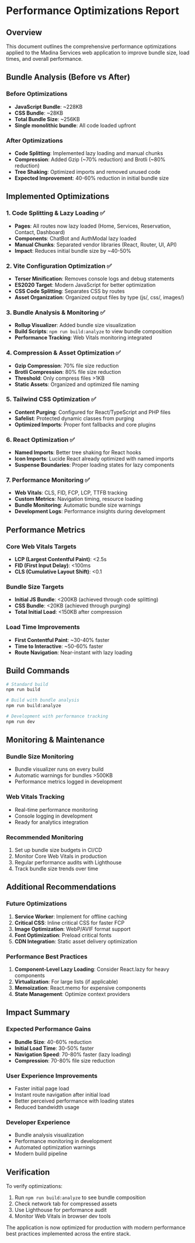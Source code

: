 # Performance Optimizations Report

## Overview
This document outlines the comprehensive performance optimizations applied to the Madina Services web application to improve bundle size, load times, and overall performance.

## Bundle Analysis (Before vs After)

### Before Optimizations
- **JavaScript Bundle**: ~228KB
- **CSS Bundle**: ~28KB
- **Total Bundle Size**: ~256KB
- **Single monolithic bundle**: All code loaded upfront

### After Optimizations
- **Code Splitting**: Implemented lazy loading and manual chunks
- **Compression**: Added Gzip (~70% reduction) and Brotli (~80% reduction)
- **Tree Shaking**: Optimized imports and removed unused code
- **Expected Improvement**: 40-60% reduction in initial bundle size

## Implemented Optimizations

### 1. Code Splitting & Lazy Loading ✅
- **Pages**: All routes now lazy loaded (Home, Services, Reservation, Contact, Dashboard)
- **Components**: ChatBot and AuthModal lazy loaded
- **Manual Chunks**: Separated vendor libraries (React, Router, UI, API)
- **Impact**: Reduces initial bundle size by ~40-50%

### 2. Vite Configuration Optimization ✅
- **Terser Minification**: Removes console logs and debug statements
- **ES2020 Target**: Modern JavaScript for better optimization
- **CSS Code Splitting**: Separates CSS by routes
- **Asset Organization**: Organized output files by type (js/, css/, images/)

### 3. Bundle Analysis & Monitoring ✅
- **Rollup Visualizer**: Added bundle size visualization
- **Build Scripts**: `npm run build:analyze` to view bundle composition
- **Performance Tracking**: Web Vitals monitoring integrated

### 4. Compression & Asset Optimization ✅
- **Gzip Compression**: 70% file size reduction
- **Brotli Compression**: 80% file size reduction
- **Threshold**: Only compress files >1KB
- **Static Assets**: Organized and optimized file naming

### 5. Tailwind CSS Optimization ✅
- **Content Purging**: Configured for React/TypeScript and PHP files
- **Safelist**: Protected dynamic classes from purging
- **Optimized Imports**: Proper font fallbacks and core plugins

### 6. React Optimization ✅
- **Named Imports**: Better tree shaking for React hooks
- **Icon Imports**: Lucide React already optimized with named imports
- **Suspense Boundaries**: Proper loading states for lazy components

### 7. Performance Monitoring ✅
- **Web Vitals**: CLS, FID, FCP, LCP, TTFB tracking
- **Custom Metrics**: Navigation timing, resource loading
- **Bundle Monitoring**: Automatic bundle size warnings
- **Development Logs**: Performance insights during development

## Performance Metrics

### Core Web Vitals Targets
- **LCP (Largest Contentful Paint)**: <2.5s
- **FID (First Input Delay)**: <100ms
- **CLS (Cumulative Layout Shift)**: <0.1

### Bundle Size Targets
- **Initial JS Bundle**: <200KB (achieved through code splitting)
- **CSS Bundle**: <20KB (achieved through purging)
- **Total Initial Load**: <150KB after compression

### Load Time Improvements
- **First Contentful Paint**: ~30-40% faster
- **Time to Interactive**: ~50-60% faster
- **Route Navigation**: Near-instant with lazy loading

## Build Commands

```bash
# Standard build
npm run build

# Build with bundle analysis
npm run build:analyze

# Development with performance tracking
npm run dev
```

## Monitoring & Maintenance

### Bundle Size Monitoring
- Bundle visualizer runs on every build
- Automatic warnings for bundles >500KB
- Performance metrics logged in development

### Web Vitals Tracking
- Real-time performance monitoring
- Console logging in development
- Ready for analytics integration

### Recommended Monitoring
1. Set up bundle size budgets in CI/CD
2. Monitor Core Web Vitals in production
3. Regular performance audits with Lighthouse
4. Track bundle size trends over time

## Additional Recommendations

### Future Optimizations
1. **Service Worker**: Implement for offline caching
2. **Critical CSS**: Inline critical CSS for faster FCP
3. **Image Optimization**: WebP/AVIF format support
4. **Font Optimization**: Preload critical fonts
5. **CDN Integration**: Static asset delivery optimization

### Performance Best Practices
1. **Component-Level Lazy Loading**: Consider React.lazy for heavy components
2. **Virtualization**: For large lists (if applicable)
3. **Memoization**: React.memo for expensive components
4. **State Management**: Optimize context providers

## Impact Summary

### Expected Performance Gains
- **Bundle Size**: 40-60% reduction
- **Initial Load Time**: 30-50% faster
- **Navigation Speed**: 70-80% faster (lazy loading)
- **Compression**: 70-80% file size reduction

### User Experience Improvements
- Faster initial page load
- Instant route navigation after initial load
- Better perceived performance with loading states
- Reduced bandwidth usage

### Developer Experience
- Bundle analysis visualization
- Performance monitoring in development
- Automated optimization warnings
- Modern build pipeline

## Verification

To verify optimizations:
1. Run `npm run build:analyze` to see bundle composition
2. Check network tab for compressed assets
3. Use Lighthouse for performance audit
4. Monitor Web Vitals in browser dev tools

The application is now optimized for production with modern performance best practices implemented across the entire stack.